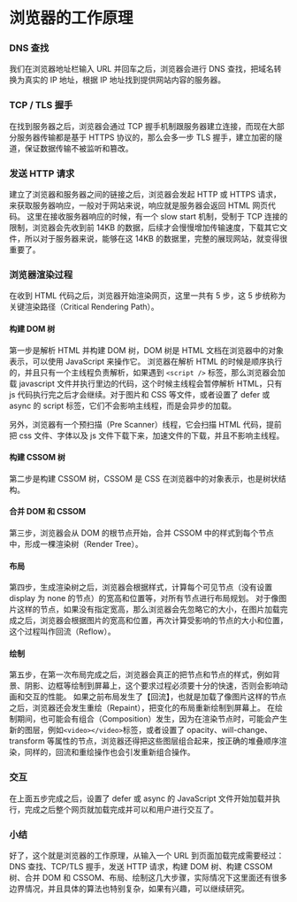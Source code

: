 # 浏览器的工作原理

### DNS 查找

我们在浏览器地址栏输入 URL 并回车之后，浏览器会进行 DNS 查找，把域名转换为真实的 IP 地址，根据 IP 地址找到提供网站内容的服务器。

### TCP / TLS 握手

在找到服务器之后，浏览器会通过 TCP 握手机制跟服务器建立连接，而现在大部分服务器传输都是基于 HTTPS 协议的，那么会多一步 TLS 握手，建立加密的隧道，保证数据传输不被监听和篡改。

### 发送 HTTP 请求

建立了浏览器和服务器之间的链接之后，浏览器会发起 HTTP 或 HTTPS 请求，来获取服务器响应，一般对于网站来说，响应就是服务器会返回 HTML 网页代码。 这里在接收服务器响应的时候，有一个 slow start 机制，受制于 TCP 连接的限制，浏览器会先收到前 14KB 的数据，后续才会慢慢增加传输速度，下载其它文件，所以对于服务器来说，能够在这 14KB 的数据里，完整的展现网站，就变得很重要了。

### 浏览器渲染过程

在收到 HTML 代码之后，浏览器开始渲染网页，这里一共有 5 步，这 5 步统称为关键渲染路径（Critical Rendering Path）。

#### 构建 DOM 树

第一步是解析 HTML 并构建 DOM 树，DOM 树是 HTML 文档在浏览器中的对象表示，可以使用 JavaScript 来操作它。 浏览器在解析 HTML 的时候是顺序执行的，并且只有一个主线程负责解析，如果遇到 `<script />` 标签，那么浏览器会加载 javascript 文件并执行里边的代码，这个时候主线程会暂停解析 HTML，只有 js 代码执行完之后才会继续。对于图片和 CSS 等文件，或者设置了 defer 或 async 的 script 标签，它们不会影响主线程，而是会异步的加载。

另外，浏览器有一个预扫描（Pre Scanner）线程，它会扫描 HTML 代码，提前把 css 文件、字体以及 js 文件下载下来，加速文件的下载，并且不影响主线程。

#### 构建 CSSOM 树

第二步是构建 CSSOM 树，CSSOM 是 CSS 在浏览器中的对象表示，也是树状结构。

#### 合并 DOM 和 CSSOM

第三步，浏览器会从 DOM 的根节点开始，合并 CSSOM 中的样式到每个节点中，形成一棵渲染树（Render Tree）。

#### 布局

第四步，生成渲染树之后，浏览器会根据样式，计算每个可见节点（没有设置 display 为 none 的节点）的宽高和位置等，对所有节点进行布局规划。 对于像图片这样的节点，如果没有指定宽高，那么浏览器会先忽略它的大小，在图片加载完成之后，浏览器会根据图片的宽高和位置，再次计算受影响的节点的大小和位置，这个过程叫作回流（Reflow）。

#### 绘制

第五步，在第一次布局完成之后，浏览器会真正的把节点和节点的样式，例如背景、阴影、边框等绘制到屏幕上，这个要求过程必须要十分的快速，否则会影响动画和交互的性能。 如果之前布局发生了【回流】，也就是加载了像图片这样的节点之后，浏览器还会发生重绘（Repaint），把变化的布局重新绘制到屏幕上。 在绘制期间，也可能会有组合（Composition）发生，因为在渲染节点时，可能会产生新的图层，例如`<video></video>`标签，或者设置了 opacity、will-change、transform 等属性的节点，浏览器还得把这些图层组合起来，按正确的堆叠顺序渲染，同样的，回流和重绘操作也会引发重新组合操作。

### 交互

在上面五步完成之后，设置了 defer 或 async 的 JavaScript 文件开始加载并执行，完成之后整个网页就加载完成并可以和用户进行交互了。

### 小结

好了，这个就是浏览器的工作原理，从输入一个 URL 到页面加载完成需要经过：DNS 查找、TCP/TLS 握手，发送 HTTP 请求，构建 DOM 树、构建 CSSOM 树、合并 DOM 和 CSSOM、布局、绘制这几大步骤，实际情况下这里面还有很多边界情况，并且具体的算法也特别复杂，如果有兴趣，可以继续研究。
